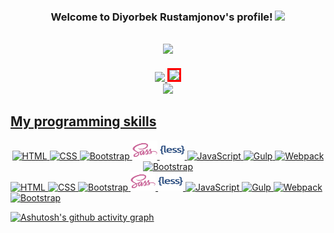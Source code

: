 <h3 align="center">
  Welcome to Diyorbek Rustamjonov's profile!
  <img src="https://media.giphy.com/media/hvRJCLFzcasrR4ia7z/giphy.gif" width="28">
</h3>

<p align="center">
  <h2 align="center"><a align="center" href="https://github.com/diyorbekrustamjonov/"><img src="https://readme-typing-svg.herokuapp.com?color=%2336BCF7&lines=Full+stack+Web+developer"></a></h2>
</p>

<div align="center">
  <a href="https://github.com/diyorbekrustamjonov">
  <img height="180em" src="https://github-readme-stats.vercel.app/api?username=diyorbekrustamjonov&show_icons=true&theme=dark&include_all_commits=true&count_private=true"/>
  <img height="180em" style="border:3px solid red;"src="https://github-readme-stats.vercel.app/api/top-langs/?username=diyorbekrustamjonov&layout=compact&langs_count=7&theme=dark"/>
</div>
<div align="center">
  <img src="https://raw.githubusercontent.com/diyorbekrustamjonov/diyorbekrustamjonov/output/github-contribution-grid-snake.svg" />
</div>

## My programming skills
<div style="display: inline_block" align="center">
  <img alt="HTML" height="30" width="40" src="https://cdn.jsdelivr.net/gh/devicons/devicon/icons/html5/html5-original.svg">

  <img alt="CSS" height="30" width="40" src="https://cdn.jsdelivr.net/gh/devicons/devicon/icons/css3/css3-original.svg">

  <img alt="Bootstrap" height="30" width="40" src="https://cdn.jsdelivr.net/gh/devicons/devicon/icons/bootstrap/bootstrap-original.svg">
   
  <img  alt="SASS" height="30" width="40" src="https://github.com/devicons/devicon/blob/v2.14.0/icons/sass/sass-original.svg">
 
  <img alt="SCSS" height="30" width="40" src="https://github.com/devicons/devicon/blob/v2.14.0/icons/less/less-plain-wordmark.svg">
   
  <img alt="JavaScript" height="30" width="40" src="https://cdn.jsdelivr.net/gh/devicons/devicon/icons/javascript/javascript-original.svg">
   
  <img alt="Gulp" height="30" width="40" src="https://cdn.jsdelivr.net/gh/devicons/devicon/icons/gulp/gulp-plain.svg">
  
   <img alt="Webpack" height="30" width="40" src="https://cdn.jsdelivr.net/gh/devicons/devicon/icons/webpack/webpack-original.svg">
   
   <img alt="Bootstrap" height="30" width="40" src="https://cdn.jsdelivr.net/gh/devicons/devicon/icons/bootstrap/bootstrap-original.svg">
</div>

<div style="display: inline_block">
  <img alt="HTML" height="30" width="40" src="https://cdn.jsdelivr.net/gh/devicons/devicon/icons/html5/html5-original.svg">

  <img alt="CSS" height="30" width="40" src="https://cdn.jsdelivr.net/gh/devicons/devicon/icons/css3/css3-original.svg">

  <img alt="Bootstrap" height="30" width="40" src="https://cdn.jsdelivr.net/gh/devicons/devicon/icons/bootstrap/bootstrap-original.svg">
   
  <img  alt="SASS" height="30" width="40" src="https://github.com/devicons/devicon/blob/v2.14.0/icons/sass/sass-original.svg">
 
  <img alt="SCSS" height="30" width="40" src="https://github.com/devicons/devicon/blob/v2.14.0/icons/less/less-plain-wordmark.svg">
   
  <img alt="JavaScript" height="30" width="40" src="https://cdn.jsdelivr.net/gh/devicons/devicon/icons/javascript/javascript-original.svg">
   
  <img alt="Gulp" height="30" width="40" src="https://cdn.jsdelivr.net/gh/devicons/devicon/icons/gulp/gulp-plain.svg">
  
   <img alt="Webpack" height="30" width="40" src="https://cdn.jsdelivr.net/gh/devicons/devicon/icons/webpack/webpack-original.svg">
   
   <img alt="Bootstrap" height="30" width="40" src="https://cdn.jsdelivr.net/gh/devicons/devicon/icons/bootstrap/bootstrap-original.svg">
</div>

  
[![Ashutosh's github activity graph](https://activity-graph.herokuapp.com/graph?username=diyorbekrustamjonov&bg_color=000000&color=36bcf7&line=36bcf7&point=ffffff&area=true&hide_border=true)](https://github.com/ashutosh00710/github-readme-activity-graph)
